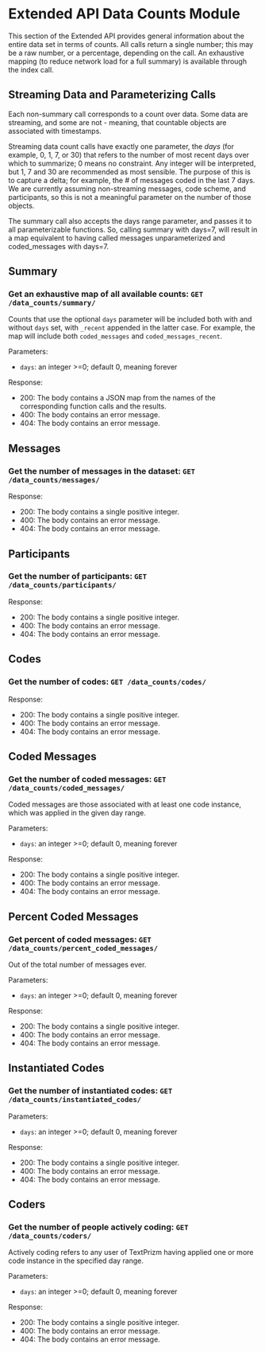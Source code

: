 # Extended API Data Counts Module

This section of the Extended API provides general information about the entire
data set in terms of counts. All calls return a single number; this may be a
raw number, or a percentage, depending on the call. An exhaustive mapping (to
reduce network load for a full summary) is available through the index call.

## Streaming Data and Parameterizing Calls

Each non-summary call corresponds to a count over data. Some data are streaming,
and some are not - meaning, that countable objects are associated with
timestamps.

Streaming data count calls have exactly one parameter, the *days* (for example,
 0, 1, 7, or 30) that refers to the number of most recent days over which to
summarize; 0 means no constraint. Any integer will be interpreted, but 1, 7 and
30 are recommended as most sensible. The purpose of this is to capture a delta;
for example, the # of messages coded in the last 7 days. We are currently
assuming non-streaming messages, code scheme, and participants, so this is not
a meaningful parameter on the number of those objects.

The summary call also accepts the days range parameter, and passes it to all
parameterizable functions. So, calling summary with days=7, will result in a
map equivalent to having called messages unparameterized and coded_messages
with days=7.

## Summary

### Get an exhaustive map of all available counts: `GET /data_counts/summary/`

Counts that use the optional `days` parameter will be included
both with and without `days` set, with `_recent` appended in the
latter case. For example, the map will include both `coded_messages` 
and `coded_messages_recent`.

Parameters:
* `days`: an integer >=0; default 0, meaning forever

Response:
* 200: The body contains a JSON map from the names of the corresponding function
  calls and the results.
* 400: The body contains an error message.
* 404: The body contains an error message.

## Messages

### Get the number of messages in the dataset: `GET /data_counts/messages/`

Response:
* 200: The body contains a single positive integer.
* 400: The body contains an error message.
* 404: The body contains an error message.

## Participants

### Get the number of participants: `GET /data_counts/participants/`

Response:
* 200: The body contains a single positive integer.
* 400: The body contains an error message.
* 404: The body contains an error message.

## Codes

### Get the number of codes: `GET /data_counts/codes/`

Response:
* 200: The body contains a single positive integer.
* 400: The body contains an error message.
* 404: The body contains an error message.

## Coded Messages

### Get the number of coded messages: `GET /data_counts/coded_messages/`

Coded messages are those associated with at least one code instance, which
was applied in the given day range.

Parameters:
* `days`: an integer >=0; default 0, meaning forever

Response:
* 200: The body contains a single positive integer.
* 400: The body contains an error message.
* 404: The body contains an error message.

## Percent Coded Messages

### Get percent of coded messages: `GET /data_counts/percent_coded_messages/`

Out of the total number of messages ever.

Parameters:
* `days`: an integer >=0; default 0, meaning forever

Response:
* 200: The body contains a single positive integer.
* 400: The body contains an error message.
* 404: The body contains an error message.

## Instantiated Codes

### Get the number of instantiated codes: `GET /data_counts/instantiated_codes/`

Parameters:
* `days`: an integer >=0; default 0, meaning forever

Response:
* 200: The body contains a single positive integer.
* 400: The body contains an error message.
* 404: The body contains an error message.

## Coders

### Get the number of people actively coding: `GET /data_counts/coders/`

Actively coding refers to any user of TextPrizm having applied one or more code
instance in the specified day range.

Parameters:
* `days`: an integer >=0; default 0, meaning forever

Response:
* 200: The body contains a single positive integer.
* 400: The body contains an error message.
* 404: The body contains an error message.

